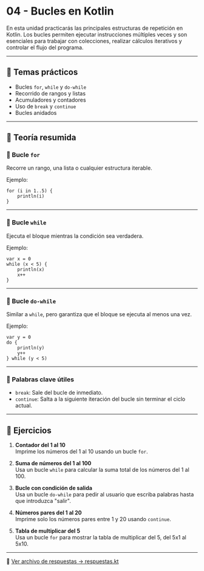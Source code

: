# 04 - Bucles en Kotlin

En esta unidad practicarás las principales estructuras de repetición en Kotlin. Los bucles permiten ejecutar instrucciones múltiples veces y son esenciales para trabajar con colecciones, realizar cálculos iterativos y controlar el flujo del programa.

---

## 🎯 Temas prácticos

- Bucles `for`, `while` y `do-while`
- Recorrido de rangos y listas
- Acumuladores y contadores
- Uso de `break` y `continue`
- Bucles anidados

---

## 📘 Teoría resumida

### 🔹 Bucle `for`

Recorre un rango, una lista o cualquier estructura iterable.

Ejemplo:

    for (i in 1..5) {
        println(i)
    }

---

### 🔹 Bucle `while`

Ejecuta el bloque mientras la condición sea verdadera.

Ejemplo:

    var x = 0
    while (x < 5) {
        println(x)
        x++
    }

---

### 🔹 Bucle `do-while`

Similar a `while`, pero garantiza que el bloque se ejecuta al menos una vez.

Ejemplo:

    var y = 0
    do {
        println(y)
        y++
    } while (y < 5)

---

### 🔹 Palabras clave útiles

- `break`: Sale del bucle de inmediato.
- `continue`: Salta a la siguiente iteración del bucle sin terminar el ciclo actual.

---

## 🧩 Ejercicios

1. **Contador del 1 al 10**  
   Imprime los números del 1 al 10 usando un bucle `for`.

2. **Suma de números del 1 al 100**  
   Usa un bucle `while` para calcular la suma total de los números del 1 al 100.

3. **Bucle con condición de salida**  
   Usa un bucle `do-while` para pedir al usuario que escriba palabras hasta que introduzca "salir".

4. **Números pares del 1 al 20**  
   Imprime solo los números pares entre 1 y 20 usando `continue`.

5. **Tabla de multiplicar del 5**  
   Usa un bucle `for` para mostrar la tabla de multiplicar del 5, del 5x1 al 5x10.

---

📄 [Ver archivo de respuestas → respuestas.kt](respuestas.kt)
